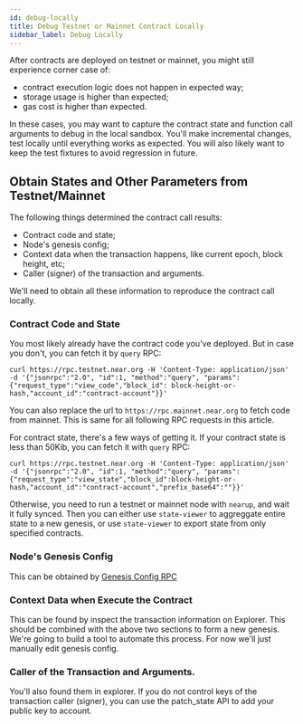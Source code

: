 ```yaml
---
id: debug-locally
title: Debug Testnet or Mainnet Contract Locally
sidebar_label: Debug Locally
---
```


After contracts are deployed on testnet or mainnet, you might still experience corner case of:

- contract execution logic does not happen in expected way;
- storage usage is higher than expected;
- gas cost is higher than expected.

In these cases, you may want to capture the contract state and function call arguments to debug in the local sandbox. You'll make incremental changes, test locally until everything works as expected. You will also likely want to keep the test fixtures to avoid regression in future.

## Obtain States and Other Parameters from Testnet/Mainnet

The following things determined the contract call results:

- Contract code and state;
- Node's genesis config;
- Context data when the transaction happens, like current epoch, block height, etc;
- Caller (signer) of the transaction and arguments.

We'll need to obtain all these information to reproduce the contract call locally.

### Contract Code and State

You most likely already have the contract code you've deployed. But in case you don't, you can fetch it by `query` RPC:

```
curl https://rpc.testnet.near.org -H 'Content-Type: application/json' -d '{"jsonrpc":"2.0", "id":1, "method":"query", "params":{"request_type":"view_code","block_id": block-height-or-hash,"account_id":"contract-account"}}'
```

You can also replace the url to `https://rpc.mainnet.near.org` to fetch code from mainnet. This is same for all following RPC requests in this article.

For contract state, there's a few ways of getting it. If your contract state is less than 50Kib, you can fetch it with `query` RPC:

```
curl https://rpc.testnet.near.org -H 'Content-Type: application/json' -d '{"jsonrpc":"2.0", "id":1, "method":"query", "params":{"request_type":"view_state","block_id":block-height-or-hash,"account_id":"contract-account","prefix_base64":""}}'
```

Otherwise, you need to run a testnet or mainnet node with `nearup`, and wait it fully synced. Then you can either use `state-viewer` to aggreggate entire state to a new genesis, or use `state-viewer` to export state from only specified contracts.

### Node's Genesis Config

This can be obtained by [Genesis Config RPC](https://docs.near.org/docs/api/rpc#genesis-config)

### Context Data when Execute the Contract

This can be found by inspect the transaction information on Explorer. This should be combined with the above two sections to form a new genesis. We're going to build a tool to automate this process. For now we'll just manually edit genesis config.

### Caller of the Transaction and Arguments.

You'll also found them in explorer. If you do not control keys of the transaction caller (signer), you can use the patch_state API to add your public key to account.
